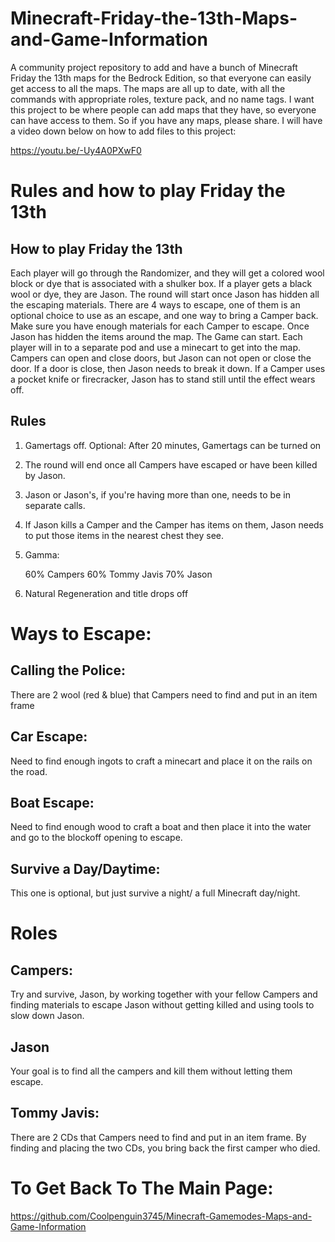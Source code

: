 # Minecraft-Friday-the-13th-Maps-and-Game-Information

A community project repository to add and have a bunch of Minecraft Friday the 13th maps for the Bedrock Edition, so that everyone can easily get access to all the maps. The maps are all up to date, with all the commands with appropriate roles, texture pack, and no name tags. I want this project to be where people can add maps that they have, so everyone can have access to them. So if you have any maps, please share. I will have a video down below on how to add files to this project:

https://youtu.be/-Uy4A0PXwF0

# Rules and how to play Friday the 13th

## How to play Friday the 13th

Each player will go through the Randomizer, and they will get a colored wool block or dye that is associated with a shulker box. If a player gets a black wool or dye, they are Jason. The round will start once Jason has hidden all the escaping materials. There are 4 ways to escape, one of them is an optional choice to use as an escape, and one way to bring a Camper back. Make sure you have enough materials for each Camper to escape. Once Jason has hidden the items around the map. The Game can start. Each player will in to a separate pod and use a minecart to get into the map. Campers can open and close doors, but Jason can not open or close the door. If a door is close, then Jason needs to break it down. If a Camper uses a pocket knife or firecracker, Jason has to stand still until the effect wears off.


## Rules

1. Gamertags off.
Optional: After 20 minutes, Gamertags can be turned on

3. The round will end once all Campers have escaped or have been killed by Jason.

4. Jason or Jason's, if you're having more than one, needs to be in separate calls.

5. If Jason kills a Camper and the Camper has items on them, Jason needs to put those items in the nearest chest they see.

6. Gamma:

   60% Campers
   60% Tommy Javis
   70% Jason

7. Natural Regeneration and title drops off

# Ways to Escape:

## Calling the Police:

There are 2 wool (red & blue) that Campers need to find and put in an item frame

## Car Escape:

Need to find enough ingots to craft a minecart and place it on the rails on the road.

## Boat Escape:

Need to find enough wood to craft a boat and then place it into the water and go to the blockoff opening to escape.

## Survive a Day/Daytime:

This one is optional, but just survive a night/ a full Minecraft day/night.

# Roles

## Campers:

Try and survive, Jason, by working together with your fellow Campers and finding materials to escape Jason without getting killed and using tools to slow down Jason.

## Jason

Your goal is to find all the campers and kill them without letting them escape.

## Tommy Javis: 

There are 2 CDs that Campers need to find and put in an item frame. By finding and placing the two CDs, you bring back the first camper who died.

# To Get Back To The Main Page:
https://github.com/Coolpenguin3745/Minecraft-Gamemodes-Maps-and-Game-Information 

